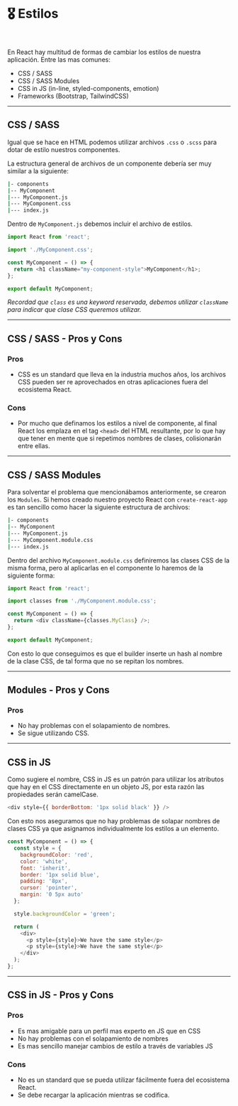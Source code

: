 <!-- section-title: 🎖️ Estilos -->

# 🎖️ Estilos

<br />

En React hay multitud de formas de cambiar los estilos de nuestra aplicación. Entre las mas comunes:

- CSS / SASS
- CSS / SASS Modules
- CSS in JS (in-line, styled-components, emotion)
- Frameworks (Bootstrap, TailwindCSS)

---

## CSS / SASS

Igual que se hace en HTML podemos utilizar archivos `.css` o `.scss` para dotar de estilo nuestros componentes.

La estructura general de archivos de un componente debería ser muy similar a la siguiente:

```sh
|- components
|-- MyComponent
|--- MyComponent.js
|--- MyComponent.css
|--- index.js
```

Dentro de `MyComponent.js` debemos incluir el archivo de estilos.

```js
import React from 'react';

import './MyComponent.css';

const MyComponent = () => {
  return <h1 className="my-component-style">MyComponent</h1>;
};

export default MyComponent;
```

_Recordad que `class` es una keyword reservada, debemos utilizar `className` para indicar que clase CSS queremos utilizar._

---

## CSS / SASS - Pros y Cons

### Pros

- CSS es un standard que lleva en la industria muchos años, los archivos CSS pueden ser re aprovechados en otras aplicaciones fuera del ecosistema React.

### Cons

- Por mucho que definamos los estilos a nivel de componente, al final React los emplaza en el tag `<head>` del HTML resultante, por lo que hay que tener en mente que si repetimos nombres de clases, colisionarán entre ellas.

---

## CSS / SASS Modules

Para solventar el problema que mencionábamos anteriormente, se crearon los `Modules`. Si hemos creado nuestro proyecto React con `create-react-app` es tan sencillo como hacer la siguiente estructura de archivos:

```sh
|- components
|-- MyComponent
|--- MyComponent.js
|--- MyComponent.module.css
|--- index.js
```

Dentro del archivo `MyComponent.module.css` definiremos las clases CSS de la misma forma, pero al aplicarlas en el componente lo haremos de la siguiente forma:

```js
import React from 'react';

import classes from './MyComponent.module.css';

const MyComponent = () => {
  return <div className={classes.MyClass} />;
};

export default MyComponent;
```

Con esto lo que conseguimos es que el builder inserte un hash al nombre de la clase CSS, de tal forma que no se repitan los nombres.

---

## Modules - Pros y Cons

### Pros

- No hay problemas con el solapamiento de nombres.
- Se sigue utilizando CSS.

---

## CSS in JS

Como sugiere el nombre, CSS in JS es un patrón para utilizar los atributos que hay en el CSS directamente en un objeto JS, por esta razón las propiedades serán camelCase.

```js
<div style={{ borderBottom: '1px solid black' }} />
```

Con esto nos aseguramos que no hay problemas de solapar nombres de clases CSS ya que asignamos individualmente los estilos a un elemento.

```js
const MyComponent = () => {
  const style = {
    backgroundColor: 'red',
    color: 'white',
    font: 'inherit',
    border: '1px solid blue',
    padding: '8px',
    cursor: 'pointer',
    margin: '0 5px auto'
  };

  style.backgroundColor = 'green';

  return (
    <div>
      <p style={style}>We have the same style</p>
      <p style={style}>We have the same style</p>
    </div>
  );
};
```

---

## CSS in JS - Pros y Cons

### Pros

- Es mas amigable para un perfil mas experto en JS que en CSS
- No hay problemas con el solapamiento de nombres
- Es mas sencillo manejar cambios de estilo a través de variables JS

### Cons

- No es un standard que se pueda utilizar fácilmente fuera del ecosistema React.
- Se debe recargar la aplicación mientras se codifica.
